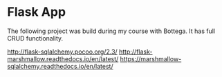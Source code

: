 # Flask App

The following project was build during my course with Bottega. It has full CRUD functionality.

http://flask-sqlalchemy.pocoo.org/2.3/
http://flask-marshmallow.readthedocs.io/en/latest/
https://marshmallow-sqlalchemy.readthedocs.io/en/latest/
